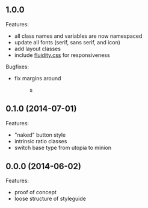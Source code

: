 ## 1.0.0

Features:

- all class names and variables are now namespaced
- update all fonts (serif, sans serif, and icon)
- add layout classes
- include [fluidity.css](http://fluidity.sexy) for responsiveness

Bugfixes:

- fix margins around <figure>s

## 0.1.0 (2014-07-01)

Features:

- "naked" button style
- intrinsic ratio classes
- switch base type from utopia to minion

## 0.0.0 (2014-06-02)

Features:

- proof of concept
- loose structure of styleguide
